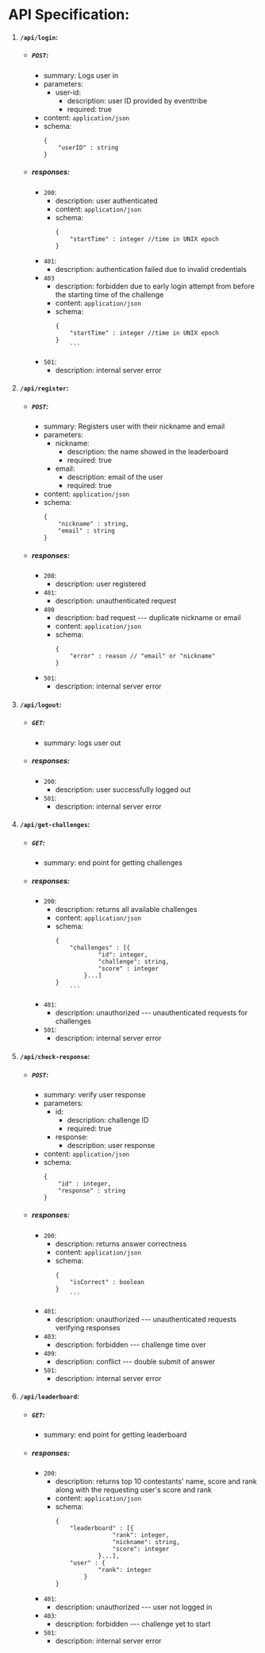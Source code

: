 # API Specification:

1. #### `/api/login`:
	* ##### `POST`:
		* summary: Logs user in
		* parameters:
			* user-id:
				* description: user ID provided by eventtribe
				* required: true
		* content: `application/json`
		* schema:
			```
			{
				"userID" : string
			}
			```
	* ##### responses:
		* `200`:
			* description: user authenticated
			* content: `application/json`
			* schema:
				```
				{
					"startTime" : integer //time in UNIX epoch
				}
				```
		* `401`:
			* description: authentication failed due to invalid
			credentials
		* `403`
			* description: forbidden due to early login attempt from before
			the starting time of the challenge
			* content: `application/json`
			* schema:
				```
				{
					"startTime" : integer //time in UNIX epoch
				}
					```
		* `501`:
			* description: internal server error

2. #### `/api/register`:
	* ##### `POST`:
		* summary: Registers user with their nickname and email
		* parameters:
			* nickname:
				* description: the name showed in the leaderboard
				* required: true
			* email:
				* description: email of the user
				* required: true
		* content: `application/json`
		* schema:
			```
			{
				"nickname" : string,
				"email" : string
			}
			```
	* ##### responses:
		* `200`:
			* description: user registered
		* `401`:
			* description: unauthenticated request
		* `400`
			* description: bad request --- duplicate nickname or email
			* content: `application/json`
			* schema:
				```
				{
					"error" : reason // "email" or "nickname"
				}
				```
		* `501`:
			* description: internal server error

3. #### `/api/logout`:
	* ##### `GET`:
		* summary: logs user out
	* ##### responses:
		* `200`:
			* description: user successfully logged out
		* `501`:
			* description: internal server error

4. #### `/api/get-challenges`:
	* ##### `GET`:
		* summary: end point for getting challenges
	* ##### responses:
		* `200`:
			* description: returns all available challenges
			* content: `application/json`
			* schema:
				```
				{
					"challenges" : [{
							"id": integer,
							"challenge": string,
							"score" : integer
						}...]
				}
					```
		* `401`:
			* description: unauthorized --- unauthenticated requests for challenges
		* `501`:
			* description: internal server error

5. #### `/api/check-response`:
	* ##### `POST`:
		* summary: verify user response
		* parameters:
			* id:
				* description: challenge ID 
				* required: true
			* response:
				* description: user response
		* content: `application/json`
		* schema:
			```
			{
				"id" : integer,
				"response" : string
			}
			```
	* ##### responses:
		* `200`:
			* description: returns answer correctness
			* content: `application/json`
			* schema:
				```
				{
					"isCorrect" : boolean	
				}
					```
		* `401`:
			* description: unauthorized --- unauthenticated requests verifying responses
		* `403`:
			* description: forbidden --- challenge time over
		* `409`:
			* description: conflict --- double submit of answer
		* `501`:
			* description: internal server error
6. #### `/api/leaderboard`:
	* ##### `GET`:
		* summary: end point for getting leaderboard
	* ##### responses:
		* `200`:
			* description: returns top 10 contestants' name, score and
			rank along with the requesting user's score and rank
			* content: `application/json`
			* schema:
				```
				{
					"leaderboard" : [{
								"rank": integer,
								"nickname": string,
								"score": integer
							}...],
					"user" : {
							"rank": integer
						}
				}
				```
		* `401`:
			* description: unauthorized --- user not logged in
		* `403`:
			* description: forbidden --- challenge yet to start 
		* `501`:
			* description: internal server error
